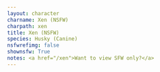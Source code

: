 ```yaml
---
layout: character
charname: Xen (NSFW)
charpath: xen
title: Xen (NSFW)
species: Husky (Canine)
nsfwrefimg: false
shownsfw: True
notes: <a href="/xen">Want to view SFW only?</a>
---
```


